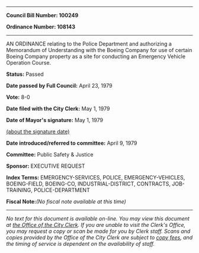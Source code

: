 

********

**Council Bill Number: 100249**
   
**Ordinance Number: 108143**
********

 AN ORDINANCE relating to the Police Department and authorizing a Memorandum of Understanding with the Boeing Company for use of certain Boeing Company property as a site for conducting an Emergency Vehicle Operation Course.

**Status:** Passed
   
**Date passed by Full Council:** April 23, 1979
   
**Vote:** 8-0
   
**Date filed with the City Clerk:** May 1, 1979
   
**Date of Mayor's signature:** May 1, 1979
   
[(about the signature date)](/~public/approvaldate.htm)
   
   
   
**Date introduced/referred to committee:** April 9, 1979
   
**Committee:** Public Safety & Justice
   
**Sponsor:** EXECUTIVE REQUEST
   
   
**Index Terms:** EMERGENCY-SERVICES, POLICE, EMERGENCY-VEHICLES, BOEING-FIELD, BOEING-CO, INDUSTRIAL-DISTRICT, CONTRACTS, JOB-TRAINING, POLICE-DEPARTMENT

**Fiscal Note:**_(No fiscal note available at this time)_
********

_No text for this document is available on-line. You may view this document at [the Office of the City Clerk](http://www.seattle.gov/leg/clerk/contactUs.htm). If you are unable to visit the Clerk's Office, you may request a copy or scan be made for you by Clerk staff. Scans and copies provided by the Office of the City Clerk are subject to [copy fees](http://clerk.seattle.gov/~public/clerkfees.htm), and the timing of service is dependent on the availability of staff._


